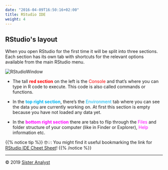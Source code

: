 ```yaml
---
date: "2016-04-09T16:50:16+02:00"
title: RStudio IDE
weight: 4
---
```


## RStudio's layout 

When you open RStudio for the first time it will be split into three sections. Each section has its own tab with shortcuts for the relevant options available from the main RStudio menu. 

![RStudioWindow](/module1/RStudioIDE/images/RStudioWindow.png?width=40pc)

- The tall <span style="color:red">**red section**</span>  on the left is the <span style="color:red">Console</span> and that’s where you can type in R code to execute.
This code is also called commands or functions.

- In the <span style="color:#00B2EE">**top right section**</span>, there’s the <span style="color:#00B2EE">Environment</span> tab where you can see the data you are currently working on. At first this section is empty because you have not loaded any data yet.

- In the <span style="color:#FF00FF">**bottom right section**</span> there are tabs to flip through the <span style="color:#FF00FF">Files</span> and folder structure of your computer (like in Finder or Explorer), <span style="color:#FF00FF">Help</span> information etc.

{{% notice tip %}}
🤓💡: You might find it useful bookmarking the link for [RStudio IDE Cheet Sheet](https://www.rstudio.com/wp-content/uploads/2016/01/rstudio-IDE-cheatsheet.pdf)!
{{% /notice %}}


-----------------------------
© 2019 [Sister Analyst](https://sisteranalyst.org)

